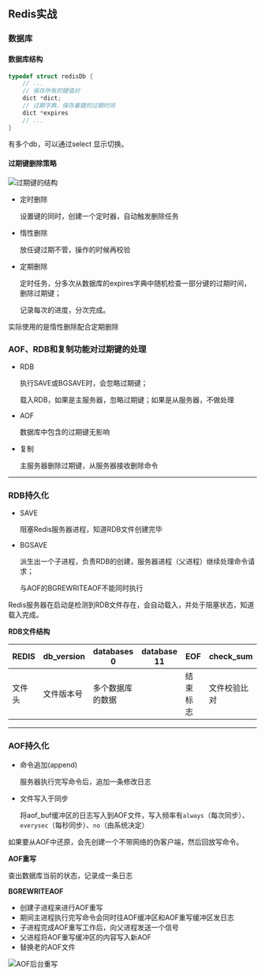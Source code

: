 ## Redis实战

### 数据库

#### 数据库结构

```c
typedef struct redisDb {
    // ...
    // 保存所有的键值对
    dict *dict;
    // 过期字典，保存着键的过期时间
    dict *expires
    // ...
}
```

有多个db，可以通过select 显示切换。

#### 过期键删除策略



![过期键的结构]( https://i.bmp.ovh/imgs/2019/10/818c105ccba15966.png )

* 定时删除

  设置键的同时，创建一个定时器，自动触发删除任务

* 惰性删除

  放任键过期不管，操作的时候再校验

* 定期删除

  定时任务，分多次从数据库的expires字典中随机检查一部分键的过期时间，删除过期键；

  记录每次的进度，分次完成。

实际使用的是惰性删除配合定期删除

### AOF、RDB和复制功能对过期键的处理

* RDB

  执行SAVE或BGSAVE时，会忽略过期键；

  载入RDB，如果是主服务器，忽略过期键；如果是从服务器，不做处理

* AOF

  数据库中包含的过期键无影响

* 复制

  主服务器删除过期键，从服务器接收删除命令

---

### RDB持久化

* SAVE

  阻塞Redis服务器进程，知道RDB文件创建完毕

* BGSAVE

  派生出一个子进程，负责RDB的创建，服务器进程（父进程）继续处理命令请求；

  与AOF的BGREWRITEAOF不能同时执行

Redis服务器在启动是检测到RDB文件存在，会自动载入，并处于阻塞状态，知道载入完成。

**RDB文件结构**

| REDIS  | db_version | databases 0      | database 11 | EOF      | check_sum    |
| ------ | ---------- | ---------------- | ----------- | -------- | ------------ |
| 文件头 | 文件版本号 | 多个数据库的数据 |             | 结束标志 | 文件校验比对 |

---

### AOF持久化

* 命令追加(append)

  服务器执行完写命令后，追加一条修改日志

* 文件写入于同步

  将aof_buf缓冲区的日志写入到AOF文件，写入频率有`always`（每次同步）、`everysec`（每秒同步）、`no`（由系统决定）

如果要从AOF中还原，会先创建一个不带网络的伪客户端，然后回放写命令。

**AOF重写**

查出数据库当前的状态，记录成一条日志

**BGREWRITEAOF**

* 创建子进程来进行AOF重写
* 期间主进程执行完写命令会同时往AOF缓冲区和AOF重写缓冲区发日志
* 子进程完成AOF重写工作后，向父进程发送一个信号
* 父进程将AOF重写缓冲区的内容写入新AOF
* 替换老的AOF文件

 ![AOF后台重写](https://i.bmp.ovh/imgs/2019/10/7b8ac9d031043316.png) 